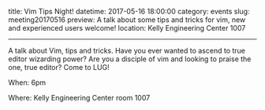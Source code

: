 title: Vim Tips Night!
datetime: 2017-05-16 18:00:00
category: events
slug: meeting20170516
preview: A talk about some tips and tricks for vim, new and experienced users welcome!
location: Kelly Engineering Center 1007

---

A talk about Vim, tips and tricks. Have you ever wanted to ascend
to true editor wizarding power? Are you a disciple of vim and 
looking to praise the one, true editor? Come to LUG!

When: 6pm

Where: Kelly Engineering Center room 1007
